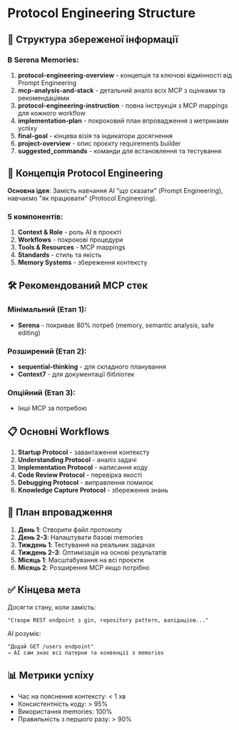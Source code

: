 # Protocol Engineering Structure

## 📁 Структура збереженої інформації

### В Serena Memories:
1. **protocol-engineering-overview** - концепція та ключові відмінності від Prompt Engineering
2. **mcp-analysis-and-stack** - детальний аналіз всіх MCP з оцінками та рекомендаціями
3. **protocol-engineering-instruction** - повна інструкція з MCP mappings для кожного workflow
4. **implementation-plan** - покроковий план впровадження з метриками успіху
5. **final-goal** - кінцева візія та індикатори досягнення
6. **project-overview** - опис проєкту requirements builder
7. **suggested_commands** - команди для встановлення та тестування

## 🎯 Концепція Protocol Engineering

**Основна ідея**: Замість навчання AI "що сказати" (Prompt Engineering), навчаємо "як працювати" (Protocol Engineering).

### 5 компонентів:
1. **Context & Role** - роль AI в проєкті
2. **Workflows** - покрокові процедури
3. **Tools & Resources** - MCP mappings
4. **Standards** - стиль та якість
5. **Memory Systems** - збереження контексту

## 🛠️ Рекомендований MCP стек

### Мінімальний (Етап 1):
- **Serena** - покриває 80% потреб (memory, semantic analysis, safe editing)

### Розширений (Етап 2):
- **sequential-thinking** - для складного планування
- **Context7** - для документації бібліотек

### Опційний (Етап 3):
- Інші MCP за потребою

## 📋 Основні Workflows

1. **Startup Protocol** - завантаження контексту
2. **Understanding Protocol** - аналіз задачі
3. **Implementation Protocol** - написання коду
4. **Code Review Protocol** - перевірка якості
5. **Debugging Protocol** - виправлення помилок
6. **Knowledge Capture Protocol** - збереження знань

## 🚀 План впровадження

1. **День 1**: Створити файл протоколу
2. **День 2-3**: Налаштувати базові memories
3. **Тиждень 1**: Тестування на реальних задачах
4. **Тиждень 2-3**: Оптимізація на основі результатів
5. **Місяць 1**: Масштабування на всі проєкти
6. **Місяць 2**: Розширення MCP якщо потрібно

## ✅ Кінцева мета

Досягти стану, коли замість:
```
"Створи REST endpoint з gin, repository pattern, валідацією..."
```

AI розуміє:
```
"Додай GET /users endpoint"
→ AI сам знає всі патерни та конвенції з memories
```

## 📊 Метрики успіху

- Час на пояснення контексту: < 1 хв
- Консистентність коду: > 95%
- Використання memories: 100%
- Правильність з першого разу: > 90%